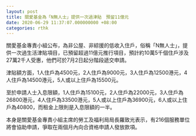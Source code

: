 ```yaml
---
layout: post
title: 關愛基金為「N無人士」提供一次過津貼　預留11億元
date: 2020-06-29 11:37:07.000000000 +08:00
categories: rthk
---
```


關愛基金專責小組公布，為非公屋、非綜援的低收入住戶，俗稱「N無人士」，提供一次過生活津貼項目，已預留超過11億元推行項目，預計約10萬5千個住戶涉及27萬2千人受惠，他們可於7月2日起分階段遞交申請。

津貼額方面，1人住戶為4500元，2人住戶為9000元，3人住戶為12500港元，4人住戶為14500港元，5人或以上住戶為15500元。

至於申請人士入息限額，1人住戶為15100元，2人住戶為22000元，3人住戶為26800港元，4人住戶為33500港元，5人或以上住戶為36900元，6人或以上住戶為40800，而租金上限則是入息限額的一半。

本身是關愛基金專責小組主席的勞工及福利局局長羅致光表示，有216個服務單位將會協助申請，爭取在兩個月內向合資格申請人發放款項。
